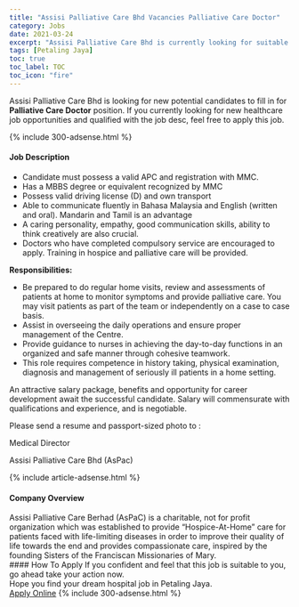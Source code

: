 ```yaml
---
title: "Assisi Palliative Care Bhd Vacancies Palliative Care Doctor" 
category: Jobs 
date: 2021-03-24 
excerpt: "Assisi Palliative Care Bhd is currently looking for suitable person to fill in the Palliative Care Doctor which positioned at Petaling Jaya" 
tags: [Petaling Jaya] 
toc: true 
toc_label: TOC 
toc_icon: "fire" 
--- 
```


<p>Assisi Palliative Care Bhd is looking for new potential candidates to fill in for <b>Palliative Care Doctor</b> position. If you currently looking for new healthcare job opportunities and qualified with the job desc, feel free to apply this job.
</p>{% include 300-adsense.html %} 
<div><div><h4>Job Description</h4></div><div><div><span><div><ul><li>Candidate must possess a valid APC and registration with MMC.</li><li>Has a MBBS degree or equivalent recognized by MMC</li><li>Possess valid driving license (D) and own transport</li><li>Able to communicate fluently in Bahasa Malaysia and English (written and oral). Mandarin and Tamil is an advantage</li><li>A caring&#160;personality, empathy, good communication skills, ability to think creatively are also crucial.</li><li>Doctors who have completed compulsory service are encouraged to apply. Training in hospice and palliative care will be provided.</li></ul><p><strong>Responsibilities:</strong></p><ul><li>Be prepared to do regular home visits, review and assessments of patients at home to monitor symptoms and provide palliative care. You may visit patients as part of the team or independently on a case to case basis.</li><li>Assist in overseeing the daily operations and ensure proper management of the Centre.</li><li>Provide guidance to nurses in achieving the day-to-day functions in an organized and safe manner through cohesive teamwork.</li><li>This role requires competence in history taking, physical examination, diagnosis and management of seriously ill patients in a home setting.</li></ul><p>An attractive salary package, benefits and opportunity for career development await the successful candidate. Salary will commensurate with qualifications and experience, and is negotiable.</p><p>Please send a resume and passport-sized photo to :</p><p>Medical Director</p><p>Assisi Palliative Care Bhd (AsPac)</p></div></span></div></div></div> 
{% include article-adsense.html %} 
<div><div><h4>Company Overview</h4></div><div><div><span><div><div>
<div>Assisi Palliative Care Berhad (AsPaC) is a charitable, not for profit organization which was established to provide &#8220;Hospice-At-Home&#8221; care for patients faced with life-limiting diseases in order to improve their quality of life towards the end and provides compassionate care, inspired by the founding Sisters of the Franciscan Missionaries of Mary.</div>
</div></div></span></div></div></div> 
#### How To Apply 
If you confident and feel that this job is suitable to you, go ahead take your action now. <br/> 
Hope you find your dream hospital job in Petaling Jaya. <br/> 
<a href="https://www.jobstreet.com.my/en/job/palliative-care-doctor-4515196?jobId=jobstreet-my-job-4515196" class="btn btn--warning" target="_blank" rel="nofollow noopenner">Apply Online</a> 
{% include 300-adsense.html %} 